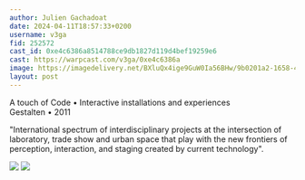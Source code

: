 ```yaml
---
author: Julien Gachadoat
date: 2024-04-11T18:57:33+0200
username: v3ga
fid: 252572
cast_id: 0xe4c6386a8514788ce9db1827d119d4bef19259e6
cast: https://warpcast.com/v3ga/0xe4c6386a
image: https://imagedelivery.net/BXluQx4ige9GuW0Ia56BHw/9b0201a2-1658-4e38-9470-bacd2565b000/original
layout: post
---
```

A touch of Code • Interactive installations and experiences  
Gestalten • 2011   
  
"International spectrum of interdisciplinary projects at the intersection of laboratory, trade show and urban space that play with the new frontiers of perception, interaction, and staging created by current technology".  

![](https://imagedelivery.net/BXluQx4ige9GuW0Ia56BHw/9b0201a2-1658-4e38-9470-bacd2565b000/original)
![](https://imagedelivery.net/BXluQx4ige9GuW0Ia56BHw/8b4bcbd6-1f9b-4854-a057-6b018addda00/original)